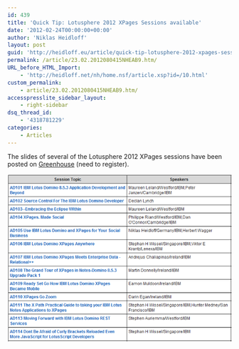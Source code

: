```yaml
---
id: 439
title: 'Quick Tip: Lotusphere 2012 XPages Sessions available'
date: '2012-02-24T00:00:00+00:00'
author: 'Niklas Heidloff'
layout: post
guid: 'http://heidloff.eu/article/quick-tip-lotusphere-2012-xpages-sessions-available/'
permalink: /article/23.02.2012080415NHEAB9.htm/
URL_before_HTML_Import:
    - 'http://heidloff.net/nh/home.nsf/article.xsp?id=/10.html'
custom_permalink:
    - article/23.02.2012080415NHEAB9.htm/
accesspresslite_sidebar_layout:
    - right-sidebar
dsq_thread_id:
    - '4318781229'
categories:
    - Articles
---
```


 The slides of several of the Lotusphere 2012 XPages sessions have been posted on [Greenhouse](https://greenhouse.lotus.com/wikis/home?lang=en_US#/wiki/Wdc57f3ceaf9f_4f41_af5a_6ead7a08412e/page/Lotusphere%202012%20Content) (need to register).

![image](/assets/img/2012/02/LS12Sessions.png)